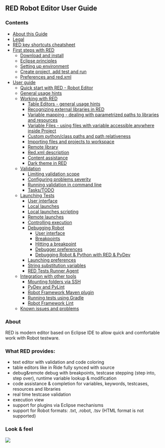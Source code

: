 ## RED Robot Editor User Guide

### Contents

  * [About this Guide](/about.md)
  * [Legal](/legal.md)
  * [RED key shortcuts cheatsheet](/keys.md)
  * [First steps with RED](/first_steps/first_steps.md)
    * [Download and install](/first_steps/download_install.md)
    * [Eclipse principles](/first_steps/eclipse_principles.md)
    * [Setting up environment](/first_steps/setting_up_environment.md)
    * [Create project, add test and run](/first_steps/create_run.md)
    * [Preferences and red.xml](/first_steps/preferences_misc.md)
  * [User guide](/user_guide/user_guide.md)
    * [Quick start with RED - Robot Editor](/user_guide/quick_start.md)
    * [General usage hints](/user_guide/general.md)
    * [Working with RED](/user_guide/working_with_RED.md)
      * [Table Editors - general usage hints](/user_guide/working_with_RED/table_general.md)
      * [Recognizing external libraries in RED](/user_guide/working_with_RED/libs.md)
      * [Variable mapping - dealing with parametrized paths to libraries and resources](/user_guide/working_with_RED/variable_mapping.md)
      * [Variable Files - using files with variable accessible anywhere inside Project](/user_guide/working_with_RED/variable_files.md)
      * [Custom python/class paths and path relativeness](/user_guide/working_with_RED/custom_paths_relatve.md)
      * [Importing files and projects to workspace](/user_guide/working_with_RED/importing.md)
      * [Remote library](/user_guide/working_with_RED/remote_library.md)
      * [Red.xml description](/user_guide/working_with_RED/red_xml.md)
      * [Content assistance](/user_guide/working_with_RED/content_assist.md)
      * [Dark theme in RED](/user_guide/working_with_RED/dark_theme.md)
    * [Validation](/user_guide/validation.md)
      * [Limiting validation scope](/user_guide/validation/scope.md)
      * [Configuring problems severity](/user_guide/validation/validation_preferences.md)
      * [Running validation in command line](/user_guide/validation/headless.md)
      * [Tasks/TODO](/user_guide/validation/tasks.md)
    * [Launching Tests](/user_guide/launching.md)
      * [User interface](/user_guide/launching/ui_elements.md)
      * [Local launches](/user_guide/launching/local_launch.md)
      * [Local launches scripting](/user_guide/launching/local_launch_scripting.md)
      * [Remote launches](/user_guide/launching/remote_launch.md)
      * [Controlling execution](/user_guide/launching/exec_control.md)
      * [Debugging Robot](/user_guide/launching/debug.md)
        * [User interface](/user_guide/launching/debug/ui_elements.md)
        * [Breakpoints](/user_guide/launching/debug/breakpoints.md)
        * [Hitting a breakpoint](/user_guide/launching/debug/hitting_a_breakpoint.md)
        * [Debugger preferences](/user_guide/launching/debug/preferences.md)
        * [Debugging Robot & Python with RED & PyDev](/user_guide/launching/debug/robot_python_debug.md)
      * [Launching preferences](/user_guide/launching/launch_prefs.md)
      * [String substitution variables](/user_guide/launching/string_substitution.md)
      * [RED Tests Runner Agent](/user_guide/launching/red_agent.md)
    * [Integration with other tools](/user_guide/tools_integration.md)
      * [Mounting folders via SSH](/user_guide/tools_integration/virtual_folders.md)
      * [PyDev and PyLint](/user_guide/tools_integration/red_pylint.md)
      * [Robot Framework Maven plugin](/user_guide/tools_integration/maven.md)
      * [Running tests using Gradle](/user_guide/tools_integration/gradle.md)
      * [Robot Framework Lint](/user_guide/tools_integration/rflint.md)
    * [Known issues and problems](/user_guide/known_issues.md)

### About

RED is modern editor based on Eclipse IDE to allow quick and comfortable work
with Robot testware.

### What RED provides:

  * text editor with validation and code coloring
  * table editors like in Ride fully synced with source
  * debug&remote debug with breakpoints, testcase stepping (step into, step over), runtime variable lookup & modification
  * code assistance & completion for variables, keywords, testcases, resources and libraries
  * real time testcase validation
  * execution view
  * support for plugins via Eclipse mechanisms
  * support for Robot formats: .txt, .robot, .tsv (HTML format is not supported)

### Look & feel

![](images/basic_run.gif)

